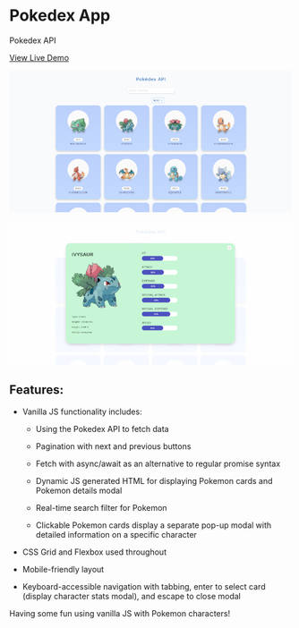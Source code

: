 # Pokedex App
Pokedex API

[View Live Demo](https://apcurran.github.io/Pokedex-API/)

![Pokedex Pokemon cards grid layout](./images/pokedex-main.png)

![Pokedex Pokemon details modal](./images/pokedex-modal.png)

## Features:

* Vanilla JS functionality includes:

    * Using the Pokedex API to fetch data

    * Pagination with next and previous buttons

    * Fetch with async/await as an alternative to regular promise syntax

    * Dynamic JS generated HTML for displaying Pokemon cards and Pokemon details modal

    * Real-time search filter for Pokemon

    * Clickable Pokemon cards display a separate pop-up modal with detailed information on a specific character

* CSS Grid and Flexbox used throughout

* Mobile-friendly layout

* Keyboard-accessible navigation with tabbing, enter to select card (display character stats modal), and escape to close modal

Having some fun using vanilla JS with Pokemon characters!